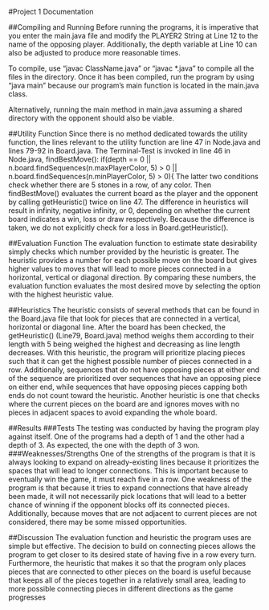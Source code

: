 #Project 1 Documentation

##Compiling and Running
Before running the programs, it is imperative that you enter the main.java file and modify the PLAYER2 String at Line 12 to the name of the opposing player.  Additionally, the depth variable at Line 10 can also be adjusted to produce more reasonable times.

To compile, use “javac ClassName.java” or “javac *.java” to compile all the files in the directory. Once it has been compiled, run the program by using “java main” because our program’s main function is located in the main.java class. 

Alternatively, running the main method in main.java assuming a shared directory with the opponent should also be viable.

##Utility Function
Since there is no method dedicated towards the utility function, the lines relevant to the utility function are line 47 in Node.java and lines 79-92 in Board.java. The Terminal-Test is invoked in line 46 in Node.java, findBestMove():
if(depth == 0 || n.board.findSequences(n.maxPlayerColor, 5) > 0 || n.board.findSequences(n.minPlayerColor, 5) > 0){
The latter two conditions check whether there are 5 stones in a row, of any color. Then findBestMove() evaluates the current board as the player and the opponent by calling getHeuristic() twice on line 47. The difference in heuristics will result in infinity, negative infinity, or 0, depending on whether the current board indicates a win, loss or draw respectively. Because the difference is taken, we do not explicitly check for a loss in Board.getHeuristic().

##Evaluation Function
The evaluation function to estimate state desirability simply checks which number provided by the heuristic is greater. The heuristic provides a number for each possible move on the board but gives higher values to moves that will lead to more pieces connected in a horizontal, vertical or diagonal direction. By comparing these numbers, the evaluation function evaluates the most desired move by selecting the option with the highest heuristic value. 

##Heuristics
The heuristic consists of several methods that can be found in the Board.java file that look for pieces that are connected in a vertical, horizontal or diagonal line. After the board has been checked, the getHeuristic() (Line79, Board.java) method weighs them according to their length with 5 being weighed the highest and decreasing as line length decreases. With this heuristic, the program will prioritize placing pieces such that it can get the highest possible number of pieces connected in a row.  Additionally, sequences that do not have opposing pieces at either end of the sequence are prioritized over sequences that have an opposing piece on either end, while sequences that have opposing pieces capping both ends do not count toward the heuristic.  Another heuristic is one that checks where the current pieces on the board are and ignores moves with no pieces in adjacent spaces to avoid expanding the whole board. 

##Results
###Tests
	The testing was conducted by having the program play against itself. One of the 
	programs had a depth of 1 and the other had a depth of 3. As expected, the one 
	with the depth of 3 won. 
###Weaknesses/Strengths
	One of the strengths of the program is that it is always looking to expand on 
	already-existing lines because it prioritizes the spaces that will lead to longer 
connections. This is important because to eventually win the game, it must reach 
five in a row.  One weakness of the program is that because it tries to expand 
connections that have already been made, it will not necessarily pick locations 
that will lead to a better chance of winning if the opponent blocks off its 
connected pieces. Additionally, because moves that are not adjacent to current pieces are not considered, there may be some missed opportunities.

##Discussion
The evaluation function and heuristic the program uses are simple but effective. The decision to build on connecting pieces allows the program to get closer to its desired state of having five in a row every turn. Furthermore, the heuristic that makes it so that the program only places pieces that are connected to other pieces on the board is useful because that keeps all of the pieces together in a relatively small area, leading to more possible connecting pieces in different directions as the game progresses
